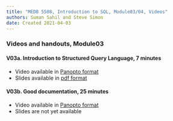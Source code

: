 ```yaml
---
title: "MEDB 5508, Introduction to SQL, Module03/04, Videos"
authors: Suman Sahil and Steve Simon
date: Created 2021-04-03
---
```


### Videos and handouts, Module03

#### V03a. Introduction to Structured Query Language, 7 minutes

+ Video available in [Panopto format][pan1]
+ Slides available in [pdf format][can1]

#### V03b. Good documentation, 25 minutes

+ Video available in [Panopto format][pan2]
+ Slides are not yet available

[can1]: https://umkc.instructure.com/courses/65702/files/3005821?module_item_id=830952

[pan1]: https://umkc.hosted.panopto.com/Panopto/Pages/Viewer.aspx?id=01e81458-a1f2-4851-bfa8-aaa70134a584
[pan2]: https://umkc.hosted.panopto.com/Panopto/Pages/Viewer.aspx?id=dd509ca9-9888-4cc7-b60b-ab19014226bd
